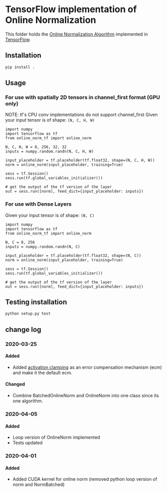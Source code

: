 # TensorFlow implementation of Online Normalization

This folder holds the [Online Normalization Algorithm](https://arxiv.org/abs/1905.05894) implemented in [TensorFlow](https://www.tensorflow.org//).

## Installation

```bash
pip install .
```

## Usage

### For use with spatially 2D tensors in channel_first format (GPU only)
NOTE: tf's CPU conv implementations do not support channel_first
Given your input tensor is of shape: `(N, C, H, W)`
```
import numpy
import tensorflow as tf
from online_norm_tf import online_norm

N, C, H, W = 8, 256, 32, 32
inputs = numpy.random.randn(N, C, H, W)

input_placeholder = tf.placeholder(tf.float32, shape=(N, C, H, W))
norm = online_norm(input_placeholder, training=True)

sess = tf.Session()
sess.run(tf.global_variables_initializer())

# get the output of the tf version of the layer
out = sess.run([norm], feed_dict={input_placeholder: inputs})
```

### For use with Dense Layers
Given your input tensor is of shape: `(N, C)`
```
import numpy
import tensorflow as tf
from online_norm_tf import online_norm

N, C = 8, 256
inputs = numpy.random.randn(N, C)

input_placeholder = tf.placeholder(tf.float32, shape=(N, C))
norm = online_norm(input_placeholder, training=True)

sess = tf.Session()
sess.run(tf.global_variables_initializer())

# get the output of the tf version of the layer
out = sess.run([norm], feed_dict={input_placeholder: inputs})
```

## Testing installation

```bash
python setup.py test
```

## change log

### 2020-03-25

#### Added

- Added [activation clamping](https://www.cerebras.net/error-compensation-mechanism-in-online-normalization/) as an error compensation mechanism (ecm) and make it the default ecm.

#### Changed

- Combine BatchedOnlineNorm and OnlineNorm into one class since its one algorithm.

### 2020-04-05

#### Added

- Loop version of OnlineNorm implemented
- Tests updated

### 2020-04-01

#### Added

- Added CUDA kernel for online norm (removed python loop version of norm and NormBatched)
